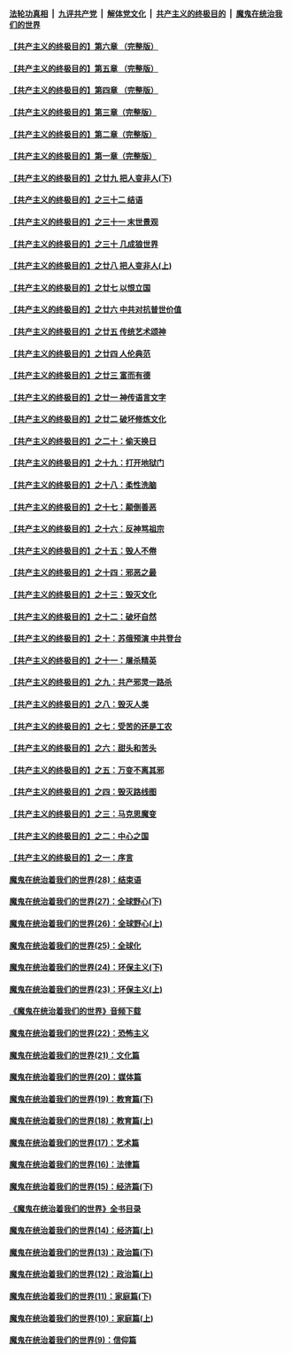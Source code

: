 ####  [法轮功真相](../../../../basic/blob/master/README.md?t=05151902) &nbsp;|&nbsp; [九评共产党](../../../../9ping.md/blob/master/README.md?t=05151902) &nbsp;|&nbsp; [解体党文化](../../../../jtdwh.md/blob/master/README.md?t=05151902)  &nbsp;|&nbsp; [共产主义的终极目的](../../../../gczydzjmd.md/blob/master/README.md?t=05151902) &nbsp;|&nbsp; [魔鬼在统治我们的世界](../../../../mgztzwmdsj.md/blob/master/README.md?t=05151902) 

#### [【共产主义的终极目的】第六章 （完整版）](../pages/nsc422/n11428913.md?t=05151902) 

#### [【共产主义的终极目的】第五章 （完整版）](../pages/nsc422/n11428912.md?t=05151902) 

#### [【共产主义的终极目的】第四章 （完整版）](../pages/nsc422/n11428907.md?t=05151902) 

#### [【共产主义的终极目的】第三章（完整版）](../pages/nsc422/n11428848.md?t=05151902) 

#### [【共产主义的终极目的】第二章（完整版）](../pages/nsc422/n11428831.md?t=05151902) 

#### [【共产主义的终极目的】第一章（完整版）](../pages/nsc422/n11417651.md?t=05151902) 

#### [【共产主义的终极目的】之廿九 把人变非人(下)](../pages/nsc422/n11344140.md?t=05151902) 

#### [【共产主义的终极目的】之三十二 结语](../pages/nsc422/n11360535.md?t=05151902) 

#### [【共产主义的终极目的】之三十一 末世景观](../pages/nsc422/n11351129.md?t=05151902) 

#### [【共产主义的终极目的】之三十 几成狼世界](../pages/nsc422/n11348280.md?t=05151902) 

#### [【共产主义的终极目的】之廿八 把人变非人(上)](../pages/nsc422/n11340492.md?t=05151902) 

#### [【共产主义的终极目的】之廿七 以恨立国](../pages/nsc422/n11336944.md?t=05151902) 

#### [【共产主义的终极目的】之廿六 中共对抗普世价值](../pages/nsc422/n11324785.md?t=05151902) 

#### [【共产主义的终极目的】之廿五 传统艺术颂神](../pages/nsc422/n11296396.md?t=05151902) 

#### [【共产主义的终极目的】之廿四 人伦典范](../pages/nsc422/n11296397.md?t=05151902) 

#### [【共产主义的终极目的】之廿三 富而有德](../pages/nsc422/n11283598.md?t=05151902) 

#### [【共产主义的终极目的】之廿一 神传语言文字](../pages/nsc422/n11263265.md?t=05151902) 

#### [【共产主义的终极目的】之廿二 破坏修炼文化](../pages/nsc422/n11245728.md?t=05151902) 

#### [【共产主义的终极目的】之二十：偷天换日](../pages/nsc422/n11238846.md?t=05151902) 

#### [【共产主义的终极目的】之十九：打开地狱门](../pages/nsc422/n11206376.md?t=05151902) 

#### [【共产主义的终极目的】之十八：柔性洗脑](../pages/nsc422/n11199994.md?t=05151902) 

#### [【共产主义的终极目的】之十七：颠倒善恶](../pages/nsc422/n11179782.md?t=05151902) 

#### [【共产主义的终极目的】之十六：反神骂祖宗](../pages/nsc422/n11166798.md?t=05151902) 

#### [【共产主义的终极目的】之十五：毁人不倦](../pages/nsc422/n11166792.md?t=05151902) 

#### [【共产主义的终极目的】之十四：邪恶之最](../pages/nsc422/n11150249.md?t=05151902) 

#### [【共产主义的终极目的】之十三：毁灭文化](../pages/nsc422/n11135227.md?t=05151902) 

#### [【共产主义的终极目的】之十二：破坏自然](../pages/nsc422/n11135214.md?t=05151902) 

#### [【共产主义的终极目的】之十：苏俄预演 中共登台](../pages/nsc422/n11118424.md?t=05151902) 

#### [【共产主义的终极目的】之十一：屠杀精英](../pages/nsc422/n11118442.md?t=05151902) 

#### [【共产主义的终极目的】之九：共产邪灵一路杀](../pages/nsc422/n11114139.md?t=05151902) 

#### [【共产主义的终极目的】之八：毁灭人类](../pages/nsc422/n11108503.md?t=05151902) 

#### [【共产主义的终极目的】之七：受苦的还是工农](../pages/nsc422/n11101809.md?t=05151902) 

#### [【共产主义的终极目的】之六：甜头和苦头](../pages/nsc422/n11096971.md?t=05151902) 

#### [【共产主义的终极目的】之五：万变不离其邪](../pages/nsc422/n11091285.md?t=05151902) 

#### [【共产主义的终极目的】之四：毁灭路线图](../pages/nsc422/n11086284.md?t=05151902) 

#### [【共产主义的终极目的】之三：马克思魔变](../pages/nsc422/n11061941.md?t=05151902) 

#### [【共产主义的终极目的】之二：中心之国](../pages/nsc422/n11047728.md?t=05151902) 

#### [【共产主义的终极目的】之一：序言](../pages/nsc422/n11086077.md?t=05151902) 

#### [魔鬼在统治着我们的世界(28)：结束语](../pages/nsc422/n10936246.md?t=05151902) 

#### [魔鬼在统治着我们的世界(27)：全球野心(下)](../pages/nsc422/n10928319.md?t=05151902) 

#### [魔鬼在统治着我们的世界(26)：全球野心(上)](../pages/nsc422/n10900318.md?t=05151902) 

#### [魔鬼在统治着我们的世界(25)：全球化](../pages/nsc422/n10788205.md?t=05151902) 

#### [魔鬼在统治着我们的世界(24)：环保主义(下)](../pages/nsc422/n10695307.md?t=05151902) 

#### [魔鬼在统治着我们的世界(23)：环保主义(上)](../pages/nsc422/n10688613.md?t=05151902) 

#### [《魔鬼在统治着我们的世界》音频下载](../pages/nsc422/n10635553.md?t=05151902) 

#### [魔鬼在统治着我们的世界(22)：恐怖主义](../pages/nsc422/n10614727.md?t=05151902) 

#### [魔鬼在统治着我们的世界(21)：文化篇](../pages/nsc422/n10597706.md?t=05151902) 

#### [魔鬼在统治着我们的世界(20)：媒体篇](../pages/nsc422/n10586579.md?t=05151902) 

#### [魔鬼在统治着我们的世界(19)：教育篇(下)](../pages/nsc422/n10564808.md?t=05151902) 

#### [魔鬼在统治着我们的世界(18)：教育篇(上)](../pages/nsc422/n10526970.md?t=05151902) 

#### [魔鬼在统治着我们的世界(17)：艺术篇](../pages/nsc422/n10499093.md?t=05151902) 

#### [魔鬼在统治着我们的世界(16)：法律篇](../pages/nsc422/n10485969.md?t=05151902) 

#### [魔鬼在统治着我们的世界(15)：经济篇(下)](../pages/nsc422/n10469975.md?t=05151902) 

#### [《魔鬼在统治着我们的世界》全书目录](../pages/nsc422/n10464261.md?t=05151902) 

#### [魔鬼在统治着我们的世界(14)：经济篇(上)](../pages/nsc422/n10457370.md?t=05151902) 

#### [魔鬼在统治着我们的世界(13)：政治篇(下)](../pages/nsc422/n10448270.md?t=05151902) 

#### [魔鬼在统治着我们的世界(12)：政治篇(上)](../pages/nsc422/n10444576.md?t=05151902) 

#### [魔鬼在统治着我们的世界(11)：家庭篇(下)](../pages/nsc422/n10440961.md?t=05151902) 

#### [魔鬼在统治着我们的世界(10)：家庭篇(上)](../pages/nsc422/n10435448.md?t=05151902) 

#### [魔鬼在统治着我们的世界(9)：信仰篇](../pages/nsc422/n10432159.md?t=05151902) 

